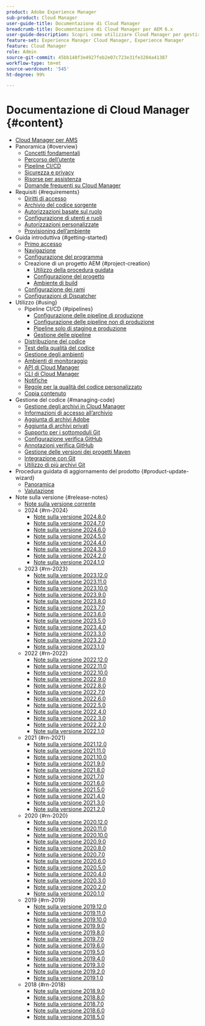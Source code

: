 ```yaml
---
product: Adobe Experience Manager
sub-product: Cloud Manager
user-guide-title: Documentazione di Cloud Manager
breadcrumb-title: Documentazione di Cloud Manager per AEM 6.x
user-guide-description: Scopri come utilizzare Cloud Manager per gestire autonomamente Adobe Experience Manager per AMS nel cloud.
feature-set: Experience Manager Cloud Manager, Experience Manager
feature: Cloud Manager
role: Admin
source-git-commit: 45bb148f3e4927feb2e07c723e31fe3204a41387
workflow-type: tm+mt
source-wordcount: '545'
ht-degree: 99%

---
```



# Documentazione di Cloud Manager {#content}

+ [Cloud Manager per AMS](/help/introduction.md)
+ Panoramica {#overview}
   + [Concetti fondamentali](/help/overview/key-concepts.md)
   + [Percorso dell’utente](/help/overview/user-journey.md)
   + [Pipeline CI/CD](/help/overview/ci-cd-pipelines.md)
   + [Sicurezza e privacy](/help/overview/security-and-privacy.md)
   + [Risorse per assistenza](/help/overview/help-resources.md)
   + [Domande frequenti su Cloud Manager](/help/overview/faqs.md)
+ Requisiti {#requirements}
   + [Diritti di accesso](/help/requirements/access-rights.md)
   + [Archivio del codice sorgente](/help/requirements/source-code-repository.md)
   + [Autorizzazioni basate sul ruolo](/help/requirements/role-based-permissions.md)
   + [Configurazione di utenti e ruoli](/help/requirements/users-and-roles.md)
   + [Autorizzazioni personalizzate](/help/using/custom-permissions.md)
   + [Provisioning dell’ambiente](/help/requirements/environment-provisioning.md)
+ Guida introduttiva {#getting-started}
   + [Primo accesso](/help/getting-started/first-time-login.md)
   + [Navigazione](/help/getting-started/navigation.md)
   + [Configurazione del programma](/help/getting-started/program-setup.md)
   + Creazione di un progetto AEM {#project-creation}
      + [Utilizzo della procedura guidata](/help/getting-started/using-the-wizard.md)
      + [Configurazione del progetto](/help/getting-started/project-setup.md)
      + [Ambiente di build](/help/getting-started/build-environment.md)
   + [Configurazione dei rami](/help/getting-started/configuring-branches.md)
   + [Configurazioni di Dispatcher](/help/getting-started/dispatcher-configurations.md)
+ Utilizzo {#using}
   + Pipeline CI/CD {#pipelines}
      + [Configurazione delle pipeline di produzione](/help/using/production-pipelines.md)
      + [Configurazione delle pipeline non di produzione](/help/using/non-production-pipelines.md)
      + [Pipeline solo di staging e produzione](/help/using/stage-prod-only.md)
      + [Gestione delle pipeline](/help/using/managing-pipelines.md)
   + [Distribuzione del codice](/help/using/code-deployment.md)
   + [Test della qualità del codice](/help/using/code-quality-testing.md)
   + [Gestione degli ambienti](/help/using/managing-environments.md)
   + [Ambienti di monitoraggio](/help/using/monitoring-environments.md)
   + [API di Cloud Manager](https://developer.adobe.com/experience-cloud/cloud-manager/reference/api/)
   + [CLI di Cloud Manager](https://github.com/adobe/aio-cli-plugin-cloudmanager/blob/main/README.md)
   + [Notifiche](/help/using/notifications.md)
   + [Regole per la qualità del codice personalizzato](/help/using/custom-code-quality-rules.md)
   + [Copia contenuto](/help/using/content-copy.md)
+ Gestione del codice {#managing-code}
   + [Gestione degli archivi in Cloud Manager](/help/managing-code/managing-repositories.md)
   + [Informazioni di accesso all’archivio](/help/managing-code/accessing-repositories.md)
   + [Aggiunta di archivi Adobe](/help/managing-code/adobe-repositories.md)
   + [Aggiunta di archivi privati](/help/managing-code/private-repositories.md)
   + [Supporto per i sottomoduli Git](/help/managing-code/git-submodules.md)
   + [Configurazione verifica GitHub](/help/managing-code/github-check-config.md)
   + [Annotazioni verifica GitHub](/help/managing-code/github-annotations.md)
   + [Gestione delle versioni dei progetti Maven](/help/managing-code/maven-project-version.md)
   + [Integrazione con Git](/help/managing-code/git-integration.md)
   + [Utilizzo di più archivi Git](/help/managing-code/multiple-git-repos.md)
+ Procedura guidata di aggiornamento del prodotto {#product-update-wizard}
   + [Panoramica](/help/product-update-wizard/overview.md)
   + [Valutazione](/help/product-update-wizard/evaluation.md)
+ Note sulla versione {#release-notes}
   + [Note sulla versione corrente](/help/release-notes/current.md)
   + 2024 {#rn-2024}
      + [Note sulla versione 2024.8.0](/help/release-notes/2024/2024-8-0.md)
      + [Note sulla versione 2024.7.0](/help/release-notes/2024/2024-7-0.md)
      + [Note sulla versione 2024.6.0](/help/release-notes/2024/2024-6-0.md)
      + [Note sulla versione 2024.5.0](/help/release-notes/2024/2024-5-0.md)
      + [Note sulla versione 2024.4.0](/help/release-notes/2024/2024-4-0.md)
      + [Note sulla versione 2024.3.0](/help/release-notes/2024/2024-3-0.md)
      + [Note sulla versione 2024.2.0](/help/release-notes/2024/2024-2-0.md)
      + [Note sulla versione 2024.1.0](/help/release-notes/2024/2024-1-0.md)
   + 2023 {#rn-2023}
      + [Note sulla versione 2023.12.0](/help/release-notes/2023/2023-12-0.md)
      + [Note sulla versione 2023.11.0](/help/release-notes/2023/2023-11-0.md)
      + [Note sulla versione 2023.10.0](/help/release-notes/2023/2023-10-0.md)
      + [Note sulla versione 2023.9.0](/help/release-notes/2023/2023-9-0.md)
      + [Note sulla versione 2023.8.0](/help/release-notes/2023/2023-8-0.md)
      + [Note sulla versione 2023.7.0](/help/release-notes/2023/2023-7-0.md)
      + [Note sulla versione 2023.6.0](/help/release-notes/2023/2023-6-0.md)
      + [Note sulla versione 2023.5.0](/help/release-notes/2023/2023-5-0.md)
      + [Note sulla versione 2023.4.0](/help/release-notes/2023/2023-4-0.md)
      + [Note sulla versione 2023.3.0](/help/release-notes/2023/2023-3-0.md)
      + [Note sulla versione 2023.2.0](/help/release-notes/2023/2023-2-0.md)
      + [Note sulla versione 2023.1.0](/help/release-notes/2023/2023-1-0.md)
   + 2022 {#rn-2022}
      + [Note sulla versione 2022.12.0](/help/release-notes/2022/2022-12-0.md)
      + [Note sulla versione 2022.11.0](/help/release-notes/2022/2022-11-0.md)
      + [Note sulla versione 2022.10.0](/help/release-notes/2022/2022-10-0.md)
      + [Note sulla versione 2022.9.0](/help/release-notes/2022/2022-9-0.md)
      + [Note sulla versione 2022.8.0](/help/release-notes/2022/2022-8-0.md)
      + [Note sulla versione 2022.7.0](/help/release-notes/2022/2022-7-0.md)
      + [Note sulla versione 2022.6.0](/help/release-notes/2022/2022-6-0.md)
      + [Note sulla versione 2022.5.0](/help/release-notes/2022/2022-5-0.md)
      + [Note sulla versione 2022.4.0](/help/release-notes/2022/2022-4-0.md)
      + [Note sulla versione 2022.3.0](/help/release-notes/2022/2022-3-0.md)
      + [Note sulla versione 2022.2.0](/help/release-notes/2022/2022-2-0.md)
      + [Note sulla versione 2022.1.0](/help/release-notes/2022/2022-1-0.md)
   + 2021 {#rn-2021}
      + [Note sulla versione 2021.12.0](/help/release-notes/2021/2021-12-0.md)
      + [Note sulla versione 2021.11.0](/help/release-notes/2021/2021-11-0.md)
      + [Note sulla versione 2021.10.0](/help/release-notes/2021/2021-10-0.md)
      + [Note sulla versione 2021.9.0](/help/release-notes/2021/2021-9-0.md)
      + [Note sulla versione 2021.8.0](/help/release-notes/2021/2021-8-0.md)
      + [Note sulla versione 2021.7.0](/help/release-notes/2021/2021-7-0.md)
      + [Note sulla versione 2021.6.0](/help/release-notes/2021/2021-6-0.md)
      + [Note sulla versione 2021.5.0](/help/release-notes/2021/2021-5-0.md)
      + [Note sulla versione 2021.4.0](/help/release-notes/2021/2021-4-0.md)
      + [Note sulla versione 2021.3.0](/help/release-notes/2021/2021-3-0.md)
      + [Note sulla versione 2021.2.0](/help/release-notes/2021/2021-2-0.md)
   + 2020 {#rn-2020}
      + [Note sulla versione 2020.12.0](/help/release-notes/2020/2020-12-0.md)
      + [Note sulla versione 2020.11.0](/help/release-notes/2020/2020-11-0.md)
      + [Note sulla versione 2020.10.0](/help/release-notes/2020/2020-10-0.md)
      + [Note sulla versione 2020.9.0](/help/release-notes/2020/2020-9-0.md)
      + [Note sulla versione 2020.8.0](/help/release-notes/2020/2020-8-0.md)
      + [Note sulla versione 2020.7.0](/help/release-notes/2020/2020-7-0.md)
      + [Note sulla versione 2020.6.0](/help/release-notes/2020/2020-6-0.md)
      + [Note sulla versione 2020.5.0](/help/release-notes/2020/2020-5-0.md)
      + [Note sulla versione 2020.4.0](/help/release-notes/2020/2020-4-0.md)
      + [Note sulla versione 2020.3.0](/help/release-notes/2020/2020-3-0.md)
      + [Note sulla versione 2020.2.0](/help/release-notes/2020/2020-2-0.md)
      + [Note sulla versione 2020.1.0](/help/release-notes/2020/2020-1-0.md)
   + 2019 {#rn-2019}
      + [Note sulla versione 2019.12.0](/help/release-notes/2019/2019-12-0.md)
      + [Note sulla versione 2019.11.0](/help/release-notes/2019/2019-11-0.md)
      + [Note sulla versione 2019.10.0](/help/release-notes/2019/2019-10-0.md)
      + [Note sulla versione 2019.9.0](/help/release-notes/2019/2019-9-0.md)
      + [Note sulla versione 2019.8.0](/help/release-notes/2019/2019-8-0.md)
      + [Note sulla versione 2019.7.0](/help/release-notes/2019/2019-7-0.md)
      + [Note sulla versione 2019.6.0](/help/release-notes/2019/2019-6-0.md)
      + [Note sulla versione 2019.5.0](/help/release-notes/2019/2019-5-0.md)
      + [Note sulla versione 2019.4.0](/help/release-notes/2019/2019-4-0.md)
      + [Note sulla versione 2019.3.0](/help/release-notes/2019/2019-3-0.md)
      + [Note sulla versione 2019.2.0](/help/release-notes/2019/2019-2-0.md)
      + [Note sulla versione 2019.1.0](/help/release-notes/2019/2019-1-0.md)
   + 2018 {#rn-2018}
      + [Note sulla versione 2018.9.0](/help/release-notes/2018/2018-9-0.md)
      + [Note sulla versione 2018.8.0](/help/release-notes/2018/2018-8-0.md)
      + [Note sulla versione 2018.7.0](/help/release-notes/2018/2018-7-0.md)
      + [Note sulla versione 2018.6.0](/help/release-notes/2018/2018-6-0.md)
      + [Note sulla versione 2018.5.0](/help/release-notes/2018/2018-5-0.md)
